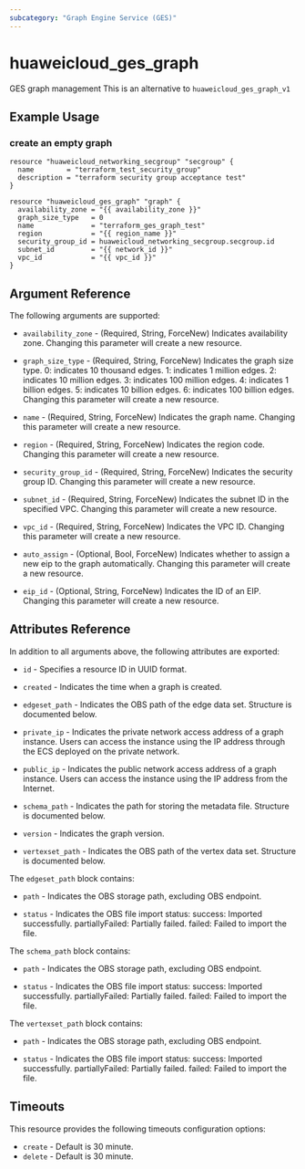 ```yaml
---
subcategory: "Graph Engine Service (GES)"
---
```


# huaweicloud_ges_graph

GES graph management This is an alternative to `huaweicloud_ges_graph_v1`

## Example Usage

### create an empty graph

```hcl
resource "huaweicloud_networking_secgroup" "secgroup" {
  name        = "terraform_test_security_group"
  description = "terraform security group acceptance test"
}

resource "huaweicloud_ges_graph" "graph" {
  availability_zone = "{{ availability_zone }}"
  graph_size_type   = 0
  name              = "terraform_ges_graph_test"
  region            = "{{ region_name }}"
  security_group_id = huaweicloud_networking_secgroup.secgroup.id
  subnet_id         = "{{ network_id }}"
  vpc_id            = "{{ vpc_id }}"
}
```

## Argument Reference

The following arguments are supported:

* `availability_zone` - (Required, String, ForceNew) Indicates availability zone. Changing this parameter will create a
  new resource.

* `graph_size_type` - (Required, String, ForceNew) Indicates the graph size type. 0: indicates 10 thousand edges. 1:
  indicates 1 million edges. 2: indicates 10 million edges. 3:
  indicates 100 million edges. 4: indicates 1 billion edges. 5:
  indicates 10 billion edges. 6: indicates 100 billion edges. Changing this parameter will create a new resource.

* `name` - (Required, String, ForceNew) Indicates the graph name. Changing this parameter will create a new resource.

* `region` - (Required, String, ForceNew) Indicates the region code. Changing this parameter will create a new resource.

* `security_group_id` - (Required, String, ForceNew) Indicates the security group ID. Changing this parameter will
  create a new resource.

* `subnet_id` - (Required, String, ForceNew) Indicates the subnet ID in the specified VPC. Changing this parameter will
  create a new resource.

* `vpc_id` - (Required, String, ForceNew) Indicates the VPC ID. Changing this parameter will create a new resource.

* `auto_assign` - (Optional, Bool, ForceNew) Indicates whether to assign a new eip to the graph automatically. Changing
  this parameter will create a new resource.

* `eip_id` - (Optional, String, ForceNew) Indicates the ID of an EIP. Changing this parameter will create a new
  resource.

## Attributes Reference

In addition to all arguments above, the following attributes are exported:

* `id` - Specifies a resource ID in UUID format.

* `created` - Indicates the time when a graph is created.

* `edgeset_path` - Indicates the OBS path of the edge data set. Structure is documented below.

* `private_ip` - Indicates the private network access address of a graph instance. Users can access the instance using
  the IP address through the ECS deployed on the private network.

* `public_ip` - Indicates the public network access address of a graph instance. Users can access the instance using the
  IP address from the Internet.

* `schema_path` - Indicates the path for storing the metadata file. Structure is documented below.

* `version` - Indicates the graph version.

* `vertexset_path` - Indicates the OBS path of the vertex data set. Structure is documented below.

The `edgeset_path` block contains:

* `path` - Indicates the OBS storage path, excluding OBS endpoint.

* `status` - Indicates the OBS file import status:   success: Imported successfully. partiallyFailed: Partially failed.
  failed:
  Failed to import the file.

The `schema_path` block contains:

* `path` - Indicates the OBS storage path, excluding OBS endpoint.

* `status` - Indicates the OBS file import status:
  success: Imported successfully. partiallyFailed: Partially failed. failed: Failed to import the file.

The `vertexset_path` block contains:

* `path` - Indicates the OBS storage path, excluding OBS endpoint.

* `status` - Indicates the OBS file import status:
  success: Imported successfully. partiallyFailed: Partially failed. failed: Failed to import the file.

## Timeouts

This resource provides the following timeouts configuration options:

* `create` - Default is 30 minute.
* `delete` - Default is 30 minute.
